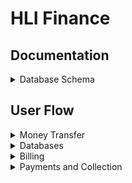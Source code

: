 # HLI Finance

## Documentation

<details>
 <summary>Database Schema</summary>
  
  [External Relationship Diagram](https://lucid.app/lucidchart/7d8108a3-b3a7-4b0c-a65d-79bd94d6a407/edit?viewport_loc=-4106%2C-264%2C4232%2C2032%2C0_0&invitationId=inv_9c64b53f-3e5b-4883-afcb-c5ac31384afc)
  
</details>

## User Flow

<details>
  <summary>Money Transfer</summary>
 
## Create an invoice on the manage statements tab
![image](https://user-images.githubusercontent.com/49925170/234941860-f29c8d6b-efa9-4010-8109-adcff552399b.png)
  
## Fill out form and create the invoice
![image](https://user-images.githubusercontent.com/49925170/234942039-ecd41728-85b6-445e-811b-36d10ad6335a.png)
  
## Select invoice from list
![image](https://user-images.githubusercontent.com/49925170/234942317-5cbaf89d-30d0-4d76-b477-1d27124c9420.png)
  
## Choose to edit the invoice
![image](https://user-images.githubusercontent.com/49925170/234942448-8ba721c5-94ed-42e7-8a6e-9e1a87efbf85.png)
  
## Approve the invoice
![image](https://user-images.githubusercontent.com/49925170/234942548-1da4eb79-db96-484a-a24e-c341fcaee94f.png)
  
## Navigate to 'MT Invoice Lookup', the newly approved invoice will be listed
![image](https://user-images.githubusercontent.com/49925170/234942977-288f23cb-f982-420b-ab3f-66e369f99a9f.png)
  
## Navigate to 'Send Invoices', approved BUT unsent invoices will be displayed here
![image](https://user-images.githubusercontent.com/49925170/234943579-dcea9dde-a4d4-40e2-8c71-1f8dd8ed5a9e.png)
  
## Click the edit button
![image](https://user-images.githubusercontent.com/49925170/234944023-3b2b3483-a90f-4095-9c4d-27468b60b88e.png)
  
## Review information on invoice and click send invoice
![image](https://user-images.githubusercontent.com/49925170/234944212-27b43536-01c5-4a0a-907d-0cb2a459c7dc.png)
  
</details>
  
<details>
  <summary>Databases</summary>
</details>
  
<details>
  <summary>Billing</summary>
</details> 
  
<details>
  <summary>Payments and Collection</summary>
</details>
